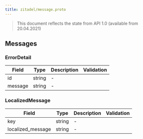 ```yaml
---
title: zitadel/message.proto
---
```

> This document reflects the state from API 1.0 (available from 20.04.2021)




## Messages


### ErrorDetail



| Field | Type | Description | Validation |
| ----- | ---- | ----------- | ----------- |
| id |  string | - |  |
| message |  string | - |  |




### LocalizedMessage



| Field | Type | Description | Validation |
| ----- | ---- | ----------- | ----------- |
| key |  string | - |  |
| localized_message |  string | - |  |






